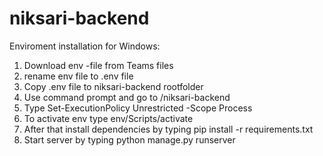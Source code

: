 # niksari-backend
Enviroment installation for Windows:
1. Download env -file from Teams files
2. rename env file to .env file
3. Copy .env file to niksari-backend rootfolder
4. Use command prompt and go to /niksari-backend
5. Type Set-ExecutionPolicy Unrestricted -Scope Process
6. To activate env type env/Scripts/activate
7. After that install dependencies by typing pip install -r requirements.txt
8. Start server by typing python manage.py runserver
